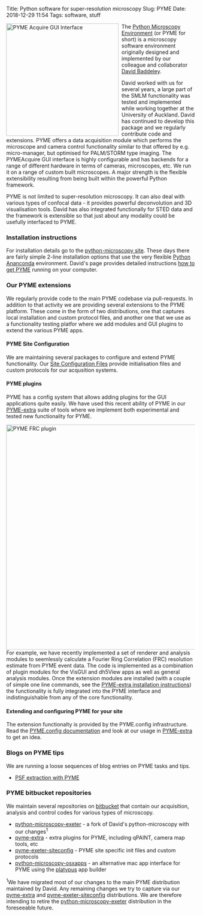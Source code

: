 Title: Python software for super-resolution microscopy
Slug: PYME
Date: 2018-12-29 11:54
Tags: software, stuff

<img style="float:left; border-right:8px solid white" width="300"
src="{static}/images/software/PYMEacquire.png" alt="PYME Acquire GUI
Interface"/>
The [Python Microscopy Environment](http://python-microscopy.org/) (or PYME for short) is a microscopy
software environment originally designed and implemented by our colleague and collaborator [David
Baddeley](https://unidirectory.auckland.ac.nz/profile/d-baddeley). 

David worked with us for several years, a large part of
the SMLM functionality was tested and implemented while working
together at the University of Auckland. David has continued to develop
this package and we regularly contribute code and extensions. PYME
offers a data acquisition module which performs the microscope and
camera control functionality similar to that offered by
e.g. micro-manager, but optimised for PALM/STORM type imaging. The
PYMEAcquire GUI interface is highly configurable and has backends for
a range of different hardware in terms of cameras, microscopes,
etc. We run it on a range of custom built microscopes. A major
strength is the flexible extensibility resulting from being built
within the powerful Python framework.

PYME is not limited to super-resolution microscopy. It can also deal
with various types of confocal data - it provides powerful
deconvolution and 3D visualisation tools. David has also integrated
functionally for STED data and the framework is extensible so that
just about any modality could be usefully interfaced to PYME.

### Installation instructions

For installation details go to the
[python-microscopy site](http://python-microscopy.org/). These days there are fairly simple 2-line installation
options that use the very flexible [Python Ananconda](https://en.wikipedia.org/wiki/Anaconda_(Python_distribution))
environment. David's page provides detailed instructions
[how to get PYME](http://python-microscopy.org/doc/Installation/InstallationWithAnaconda.html)
running on your computer.

### Our PYME extensions

We regularly provide code to the main PYME codebase via pull-requests. In addition to
that activity we are providing several extensions to the PYME platform. These come in the
form of two distributions, one that captures local installation and custom protocol files,
and another one that we use as a functionality testing platfor where we add modules
and GUI plugins to extend the various PYME apps.

#### PYME Site Configuration

We are maintaining several packages to configure and extend PYME functionality. Our
[Site Configuration Files](http://bitbucket.org/christian_soeller/pyme-exeter-siteconfig) provide initialisation files
and custom protocols for our acqusition systems.

#### PYME plugins

PYME has a config system that allows adding plugins for the GUI applications quite easily. We have used
this recent ability of PYME in our [PYME-extra](http://bitbucket.org/christian_soeller/pyme-extra) suite of tools
where we implement both experimental and tested new functionality for PYME.

<img style="float:left; border-right:8px solid white" width="600"
src="{static}/images/software/PYME-FRC-screenshots-01.png" alt="PYME FRC plugin"/>

For example, we have recently implemented a set of renderer and analysis modules to seemlessly calculate a
Fourier Ring Correlation (FRC) resolution estimate from PYME event data. The code is implemented
as a combination of plugin modules for the VisGUI and dh5View apps as well as general analysis modules. Once the
extension modules are installed (with a couple of simple one line commands, see the [PYME-extra installation instructions](https://bitbucket.org/christian_soeller/pyme-extra/src/default/README.md)) the functionality is
fully integrated into the PYME interface and indistinguishable from any of the core functionality.

#### Extending and configuring PYME for your site

The extension functionalty is provided by the PYME.config infrastructure. Read the
[PYME.config documentation](http://www.python-microscopy.org/doc/api/PYME.config.html)
and look at our usage in [PYME-extra](http://bitbucket.org/christian_soeller/pyme-extra) to get an
idea.

### Blogs on PYME tips

We are running a loose sequences of blog entries on PYME tasks and tips.

* [PSF extraction with PYME]({filename}/blog/PYME-psf-extraction.md)

### PYME bitbucket repositories

We maintain several repositories on [bitbucket](http://bitbucket.org)
that contain our acquisition, analysis and control codes for various
types of microscopy.

* <i class="fa fa-bitbucket fa-lg"></i>
  [python-microscopy-exeter](http://bitbucket.org/christian_soeller/python-microscopy-exeter) -
  a fork of David's python-microscopy with our changes<sup>1</sup>
* <i class="fa fa-bitbucket fa-lg"></i>
  [pyme-extra](http://bitbucket.org/christian_soeller/pyme-extra) -
  extra plugins for PYME, including qPAINT, camera map tools, etc
* <i class="fa fa-bitbucket fa-lg"></i>
  [pyme-exeter-siteconfig](http://bitbucket.org/christian_soeller/pyme-exeter-siteconfig) -
  PYME site specific init files and custom protocols
* <i class="fa fa-bitbucket fa-lg"></i>
  [python-microscopy-osxapps](https://bitbucket.org/christian_soeller/python-microscopy-osxapps) -
  an alternative mac app interface for PYME using the
  [platypus](http://www.sveinbjorn.org/platypus) app builder

<sup>1</sup>We have migrated most of our changes to the main PYME distribution maintained by David.
Any remaining changes we try to capture via our [pyme-extra](http://bitbucket.org/christian_soeller/pyme-extra)
and [pyme-exeter-siteconfig](http://bitbucket.org/christian_soeller/pyme-exeter-siteconfig) distributions. We are therefore intending to retire the [python-microscopy-exeter](http://bitbucket.org/christian_soeller/python-microscopy-exeter) distribution in the foreseeable future.
